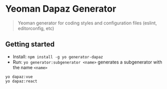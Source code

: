 # Yeoman Dapaz Generator

> Yeoman generator for coding styles and configuration files (eslint, editorconfig, etc)

## Getting started

- Install: `npm install -g yo generator-dapaz`
- Run: `yo generator:subgenerator <name>` generates a subgenerator with the name `<name>`

```
yo dapaz:vue
yo dapaz:react
```
